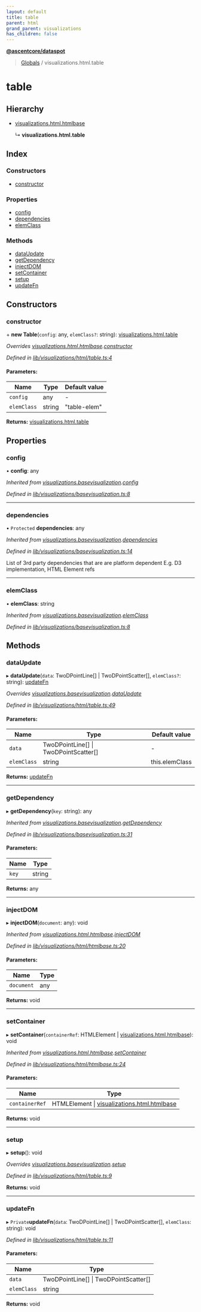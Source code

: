 ```yaml
---
layout: default
title: table
parent: html
grand_parent: visualizations
has_children: false
---
```


**[@ascentcore/dataspot](../README.md)**

> [Globals](../globals.md) / visualizations.html.table

# table

## Hierarchy

* [visualizations.html.htmlbase](visualizations_html_htmlbase.md)

  ↳ **visualizations.html.table**

## Index

### Constructors

* [constructor](visualizations_html_table.md#constructor)

### Properties

* [config](visualizations_html_table.md#config)
* [dependencies](visualizations_html_table.md#dependencies)
* [elemClass](visualizations_html_table.md#elemclass)

### Methods

* [dataUpdate](visualizations_html_table.md#dataupdate)
* [getDependency](visualizations_html_table.md#getdependency)
* [injectDOM](visualizations_html_table.md#injectdom)
* [setContainer](visualizations_html_table.md#setcontainer)
* [setup](visualizations_html_table.md#setup)
* [updateFn](visualizations_html_table.md#updatefn)

## Constructors

### constructor

\+ **new Table**(`config`: any, `elemClass?`: string): [visualizations.html.table](visualizations_html_table.md)

*Overrides [visualizations.html.htmlbase](visualizations_html_htmlbase.md).[constructor](visualizations_html_htmlbase.md#constructor)*

*Defined in [lib/visualizations/html/table.ts:4](https://github.com/ascentcore/dataspot/blob/46219f5/lib/visualizations/html/table.ts#L4)*

#### Parameters:

Name | Type | Default value |
------ | ------ | ------ |
`config` | any | - |
`elemClass` | string | "table-elem" |

**Returns:** [visualizations.html.table](visualizations_html_table.md)

## Properties

### config

•  **config**: any

*Inherited from [visualizations.basevisualization](visualizations_basevisualization.md).[config](visualizations_basevisualization.md#config)*

*Defined in [lib/visualizations/basevisualization.ts:8](https://github.com/ascentcore/dataspot/blob/46219f5/lib/visualizations/basevisualization.ts#L8)*

___

### dependencies

• `Protected` **dependencies**: any

*Inherited from [visualizations.basevisualization](visualizations_basevisualization.md).[dependencies](visualizations_basevisualization.md#dependencies)*

*Defined in [lib/visualizations/basevisualization.ts:14](https://github.com/ascentcore/dataspot/blob/46219f5/lib/visualizations/basevisualization.ts#L14)*

List of 3rd party dependencies that are are platform dependent
E.g. D3 implementation, HTML Element refs

___

### elemClass

•  **elemClass**: string

*Inherited from [visualizations.basevisualization](visualizations_basevisualization.md).[elemClass](visualizations_basevisualization.md#elemclass)*

*Defined in [lib/visualizations/basevisualization.ts:8](https://github.com/ascentcore/dataspot/blob/46219f5/lib/visualizations/basevisualization.ts#L8)*

## Methods

### dataUpdate

▸ **dataUpdate**(`data`: TwoDPointLine[] \| TwoDPointScatter[], `elemClass?`: string): [updateFn](visualizations_html_table.md#updatefn)

*Overrides [visualizations.basevisualization](visualizations_basevisualization.md).[dataUpdate](visualizations_basevisualization.md#dataupdate)*

*Defined in [lib/visualizations/html/table.ts:49](https://github.com/ascentcore/dataspot/blob/46219f5/lib/visualizations/html/table.ts#L49)*

#### Parameters:

Name | Type | Default value |
------ | ------ | ------ |
`data` | TwoDPointLine[] \| TwoDPointScatter[] | - |
`elemClass` | string | this.elemClass |

**Returns:** [updateFn](visualizations_html_table.md#updatefn)

___

### getDependency

▸ **getDependency**(`key`: string): any

*Inherited from [visualizations.basevisualization](visualizations_basevisualization.md).[getDependency](visualizations_basevisualization.md#getdependency)*

*Defined in [lib/visualizations/basevisualization.ts:31](https://github.com/ascentcore/dataspot/blob/46219f5/lib/visualizations/basevisualization.ts#L31)*

#### Parameters:

Name | Type |
------ | ------ |
`key` | string |

**Returns:** any

___

### injectDOM

▸ **injectDOM**(`document`: any): void

*Inherited from [visualizations.html.htmlbase](visualizations_html_htmlbase.md).[injectDOM](visualizations_html_htmlbase.md#injectdom)*

*Defined in [lib/visualizations/html/htmlbase.ts:20](https://github.com/ascentcore/dataspot/blob/46219f5/lib/visualizations/html/htmlbase.ts#L20)*

#### Parameters:

Name | Type |
------ | ------ |
`document` | any |

**Returns:** void

___

### setContainer

▸ **setContainer**(`containerRef`: HTMLElement \| [visualizations.html.htmlbase](visualizations_html_htmlbase.md)): void

*Inherited from [visualizations.html.htmlbase](visualizations_html_htmlbase.md).[setContainer](visualizations_html_htmlbase.md#setcontainer)*

*Defined in [lib/visualizations/html/htmlbase.ts:24](https://github.com/ascentcore/dataspot/blob/46219f5/lib/visualizations/html/htmlbase.ts#L24)*

#### Parameters:

Name | Type |
------ | ------ |
`containerRef` | HTMLElement \| [visualizations.html.htmlbase](visualizations_html_htmlbase.md) |

**Returns:** void

___

### setup

▸ **setup**(): void

*Overrides [visualizations.basevisualization](visualizations_basevisualization.md).[setup](visualizations_basevisualization.md#setup)*

*Defined in [lib/visualizations/html/table.ts:9](https://github.com/ascentcore/dataspot/blob/46219f5/lib/visualizations/html/table.ts#L9)*

**Returns:** void

___

### updateFn

▸ `Private`**updateFn**(`data`: TwoDPointLine[] \| TwoDPointScatter[], `elemClass`: string): void

*Defined in [lib/visualizations/html/table.ts:11](https://github.com/ascentcore/dataspot/blob/46219f5/lib/visualizations/html/table.ts#L11)*

#### Parameters:

Name | Type |
------ | ------ |
`data` | TwoDPointLine[] \| TwoDPointScatter[] |
`elemClass` | string |

**Returns:** void
